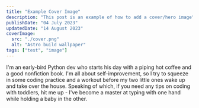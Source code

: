 ```yaml
---
title: "Example Cover Image"
description: "This post is an example of how to add a cover/hero image"
publishDate: "04 July 2023"
updatedDate: "14 August 2023"
coverImage:
  src: "./cover.png"
  alt: "Astro build wallpaper"
tags: ["test", "image"]
---
```


I'm an early-bird Python dev who starts his day with a piping hot coffee and a good nonfiction book. I'm all about self-improvement, so I try to squeeze in some coding practice
and a workout before my two little ones wake up and take over the house. Speaking of which,
if you need any tips on coding with toddlers, hit me up - I've become a master at typing
with one hand while holding a baby in the other.
